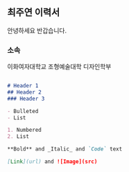 ## 최주연 이력서

안녕하세요 반갑습니다.

### 소속

이화여자대학교 조형예술대학 디자인학부

```markdown

# Header 1
## Header 2
### Header 3

- Bulleted
- List

1. Numbered
2. List

**Bold** and _Italic_ and `Code` text

[Link](url) and ![Image](src)
